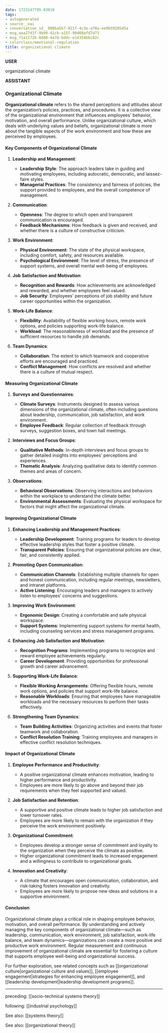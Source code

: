 ```yaml
---
date: 1723147795.03919
tags:
- autogenerated
- source__oai
- conversation_id__000ba5b7-021f-4c3e-a70a-ee9b5920545a
- msg_aaa27d1f-9b99-41cb-a15f-98d60afd7d73
- msg_71a11726-8d80-4a76-bddc-e14354bbc82c
- colorclass/emotional-regulation
title: organizational climate
---
```


**USER**

organizational climate


**ASSISTANT**

### Organizational Climate

**Organizational climate** refers to the shared perceptions and attitudes about the organization’s policies, practices, and procedures. It is a collective view of the organizational environment that influences employees' behavior, motivation, and overall performance. Unlike organizational culture, which deals with underlying values and beliefs, organizational climate is more about the tangible aspects of the work environment and how these are perceived by employees.

#### Key Components of Organizational Climate

1. **Leadership and Management**:
   - **Leadership Style**: The approach leaders take in guiding and motivating employees, including autocratic, democratic, and laissez-faire styles.
   - **Managerial Practices**: The consistency and fairness of policies, the support provided to employees, and the overall competence of management.

2. **Communication**:
   - **Openness**: The degree to which open and transparent communication is encouraged.
   - **Feedback Mechanisms**: How feedback is given and received, and whether there is a culture of constructive criticism.

3. **Work Environment**:
   - **Physical Environment**: The state of the physical workspace, including comfort, safety, and resources available.
   - **Psychological Environment**: The level of stress, the presence of support systems, and overall mental well-being of employees.

4. **Job Satisfaction and Motivation**:
   - **Recognition and Rewards**: How achievements are acknowledged and rewarded, and whether employees feel valued.
   - **Job Security**: Employees' perceptions of job stability and future career opportunities within the organization.

5. **Work-Life Balance**:
   - **Flexibility**: Availability of flexible working hours, remote work options, and policies supporting work-life balance.
   - **Workload**: The reasonableness of workload and the presence of sufficient resources to handle job demands.

6. **Team Dynamics**:
   - **Collaboration**: The extent to which teamwork and cooperative efforts are encouraged and practiced.
   - **Conflict Management**: How conflicts are resolved and whether there is a culture of mutual respect.

#### Measuring Organizational Climate

1. **Surveys and Questionnaires**:
   - **Climate Surveys**: Instruments designed to assess various dimensions of the organizational climate, often including questions about leadership, communication, job satisfaction, and work environment.
   - **Employee Feedback**: Regular collection of feedback through surveys, suggestion boxes, and town hall meetings.

2. **Interviews and Focus Groups**:
   - **Qualitative Methods**: In-depth interviews and focus groups to gather detailed insights into employees’ perceptions and experiences.
   - **Thematic Analysis**: Analyzing qualitative data to identify common themes and areas of concern.

3. **Observations**:
   - **Behavioral Observations**: Observing interactions and behaviors within the workplace to understand the climate better.
   - **Environmental Assessments**: Evaluating the physical workspace for factors that might affect the organizational climate.

#### Improving Organizational Climate

1. **Enhancing Leadership and Management Practices**:
   - **Leadership Development**: Training programs for leaders to develop effective leadership styles that foster a positive climate.
   - **Transparent Policies**: Ensuring that organizational policies are clear, fair, and consistently applied.

2. **Promoting Open Communication**:
   - **Communication Channels**: Establishing multiple channels for open and honest communication, including regular meetings, newsletters, and intranet platforms.
   - **Active Listening**: Encouraging leaders and managers to actively listen to employees’ concerns and suggestions.

3. **Improving Work Environment**:
   - **Ergonomic Design**: Creating a comfortable and safe physical workspace.
   - **Support Systems**: Implementing support systems for mental health, including counseling services and stress management programs.

4. **Enhancing Job Satisfaction and Motivation**:
   - **Recognition Programs**: Implementing programs to recognize and reward employee achievements regularly.
   - **Career Development**: Providing opportunities for professional growth and career advancement.

5. **Supporting Work-Life Balance**:
   - **Flexible Working Arrangements**: Offering flexible hours, remote work options, and policies that support work-life balance.
   - **Reasonable Workloads**: Ensuring that employees have manageable workloads and the necessary resources to perform their tasks effectively.

6. **Strengthening Team Dynamics**:
   - **Team Building Activities**: Organizing activities and events that foster teamwork and collaboration.
   - **Conflict Resolution Training**: Training employees and managers in effective conflict resolution techniques.

#### Impact of Organizational Climate

1. **Employee Performance and Productivity**:
   - A positive organizational climate enhances motivation, leading to higher performance and productivity.
   - Employees are more likely to go above and beyond their job requirements when they feel supported and valued.

2. **Job Satisfaction and Retention**:
   - A supportive and positive climate leads to higher job satisfaction and lower turnover rates.
   - Employees are more likely to remain with the organization if they perceive the work environment positively.

3. **Organizational Commitment**:
   - Employees develop a stronger sense of commitment and loyalty to the organization when they perceive the climate as positive.
   - Higher organizational commitment leads to increased engagement and a willingness to contribute to organizational goals.

4. **Innovation and Creativity**:
   - A climate that encourages open communication, collaboration, and risk-taking fosters innovation and creativity.
   - Employees are more likely to propose new ideas and solutions in a supportive environment.

#### Conclusion

Organizational climate plays a critical role in shaping employee behavior, motivation, and overall performance. By understanding and actively managing the key components of organizational climate—such as leadership, communication, work environment, job satisfaction, work-life balance, and team dynamics—organizations can create a more positive and productive work environment. Regular measurement and continuous improvement of organizational climate are essential for fostering a culture that supports employee well-being and organizational success.

For further exploration, see related concepts such as [[organizational culture|organizational culture and values]], [[employee engagement|strategies for enhancing employee engagement]], and [[leadership development|leadership development programs]].


---

preceding: [[socio-technical systems theory]]  


following: [[industrial psychology]]

See also: [[systems theory]]


See also: [[organizational theory]]